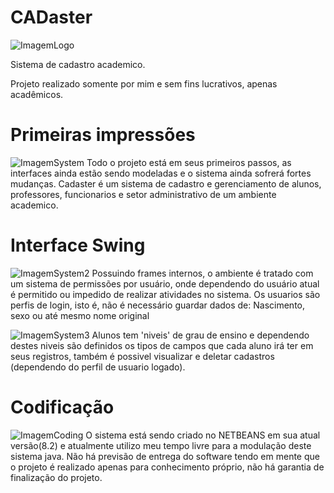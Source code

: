 # CADaster	
![ImagemLogo](https://i.imgur.com/zxzwGDl.png "CADasterLogo")

Sistema de cadastro academico.

Projeto realizado somente por mim e sem fins lucrativos, apenas acadêmicos.

# Primeiras impressões
![ImagemSystem](https://i.imgur.com/ClEUv4b.png "TelaLogin")
Todo o projeto está em seus primeiros passos, as interfaces ainda estão sendo modeladas e o sistema ainda sofrerá
fortes mudanças.
Cadaster é um sistema de cadastro e gerenciamento de alunos, professores, funcionarios e setor administrativo de um
ambiente academico.

# Interface Swing
![ImagemSystem2](https://i.imgur.com/x55tild.png "Ambiente")
Possuindo frames internos, o ambiente é tratado com um sistema de permissões por usuário, onde dependendo do usuário atual
é permitido ou impedido de realizar atividades no sistema.
Os usuarios são perfis de login, isto é, não é necessário guardar dados de: Nascimento, sexo ou até mesmo nome original

![ImagemSystem3](https://i.imgur.com/tNeYXg1.png "Cadastro Aluno")
Alunos tem 'niveis' de grau de ensino e dependendo destes niveis são definidos os tipos de campos que cada aluno irá
ter em seus registros, também é possivel visualizar e deletar cadastros (dependendo do perfil de usuario logado).

# Codificação
![ImagemCoding](https://i.imgur.com/okzCACn.png "Codificação")
O sistema está sendo criado no NETBEANS em sua atual versão(8.2) e atualmente utilizo meu tempo livre para a modulação deste
sistema java. Não há previsão de entrega do software tendo em mente que o projeto é realizado apenas para conhecimento próprio, não há garantia de finalização do projeto.

